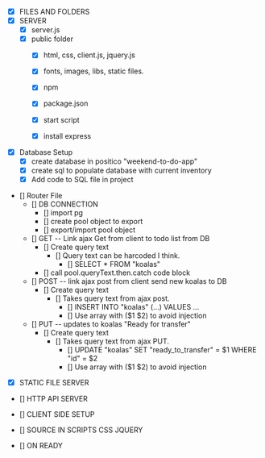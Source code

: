 
- [x] FILES AND FOLDERS
- [x] SERVER
    - [x] server.js
    - [x] public folder
        - [x] html, css, client.js, jquery.js
        - [x] fonts, images, libs, static files.
        - [x] npm
        - [x] package.json
        - [x] start script
        - [x] install express


- [x] Database Setup
   - [x] create database in positico "weekend-to-do-app"
   - [x] create sql to populate database with current inventory
   - [x] Add code to SQL file in project

- [] Router File
    - [] DB CONNECTION
        - [] import pg
        - [] create pool object to export
        - [] export/import pool object
    - [] GET -- Link ajax Get from client to todo list from DB
        - [] Create query text
            - [] Query text can be harcoded I think.
                - [] SELECT * FROM "koalas"
        - [] call pool.queryText.then.catch code block
    - [] POST -- link ajax post from client send new koalas to DB
        - [] Create query text
            - [] Takes query text from ajax post.
                - [] INSERT INTO "koalas" (...) VALUES ...
                - [] Use array with ($1 $2) to avoid injection
    - [] PUT -- updates to koalas "Ready for transfer" 
        - [] Create query text
            - [] Takes query text from ajax PUT.
                - [] UPDATE "koalas" SET "ready_to_transfer" = $1 WHERE "id" = $2
                - [] Use array with ($1 $2) to avoid injection


- [x] STATIC FILE SERVER
- [] HTTP API SERVER






- [] CLIENT SIDE SETUP
- [] SOURCE IN SCRIPTS CSS JQUERY
- [] ON READY